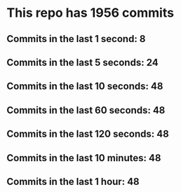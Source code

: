 # This repo has 1956 commits

## Commits in the last 1 second: 8
## Commits in the last 5 seconds: 24
## Commits in the last 10 seconds: 48
## Commits in the last 60 seconds: 48
## Commits in the last 120 seconds: 48
## Commits in the last 10 minutes: 48
## Commits in the last 1 hour: 48
